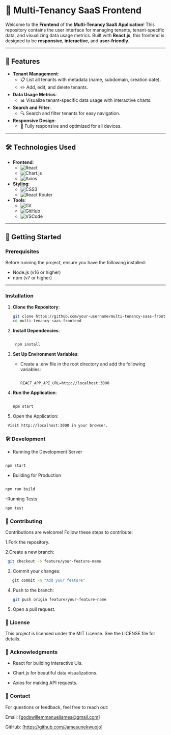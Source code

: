 # 🚀 Multi-Tenancy SaaS Frontend

Welcome to the **Frontend** of the **Multi-Tenancy SaaS Application**! This repository contains the user interface for managing tenants, tenant-specific data, and visualizing data usage metrics. Built with **React.js**, this frontend is designed to be **responsive**, **interactive**, and **user-friendly**.

---

## 🌟 Features

- **Tenant Management**:
  - 📋 List all tenants with metadata (name, subdomain, creation date).
  - ✏️ Add, edit, and delete tenants.
- **Data Usage Metrics**:
  - 📊 Visualize tenant-specific data usage with interactive charts.
- **Search and Filter**:
  - 🔍 Search and filter tenants for easy navigation.
- **Responsive Design**:
  - 📱 Fully responsive and optimized for all devices.

---

## 🛠️ Technologies Used

- **Frontend**:
  - ![React](https://img.shields.io/badge/React-61DAFB?style=for-the-badge&logo=react&logoColor=white)
  - ![Chart.js](https://img.shields.io/badge/Chart.js-FF6384?style=for-the-badge&logo=chart.js&logoColor=white)
  - ![Axios](https://img.shields.io/badge/Axios-5A29E4?style=for-the-badge&logo=axios&logoColor=white)
- **Styling**:
  - ![CSS3](https://img.shields.io/badge/CSS3-1572B6?style=for-the-badge&logo=css3&logoColor=white)
  - ![React Router](https://img.shields.io/badge/React_Router-CA4245?style=for-the-badge&logo=react-router&logoColor=white)
- **Tools**:
  - ![Git](https://img.shields.io/badge/Git-F05032?style=for-the-badge&logo=git&logoColor=white)
  - ![GitHub](https://img.shields.io/badge/GitHub-181717?style=for-the-badge&logo=github&logoColor=white)
  - ![VSCode](https://img.shields.io/badge/VSCode-007ACC?style=for-the-badge&logo=visual-studio-code&logoColor=white)

---

## 🚀 Getting Started

### Prerequisites

Before running the project, ensure you have the following installed:

- Node.js (v16 or higher)
- npm (v7 or higher)

---

### Installation

1. **Clone the Repository**:
   ```bash
   git clone https://github.com/your-username/multi-tenancy-saas-frontend.git
   cd multi-tenancy-saas-frontend
   ```
2. **Install Dependencies**:
   ```bash

    npm install
   ```

 3. **Set Up Environment Variables**:

    - Create a .env file in the root directory and add the following variables:
        ```env

        REACT_APP_API_URL=http://localhost:3000

4. **Run the Application**:
    ```bash

    npm start

5. Open the Application:
  ```bash
   Visit http://localhost:3000 in your browser.
```


### 🛠️ Development
- Running the Development Server
```bash

npm start
```
- Building for Production
```bash

npm run build
```
-Running Tests
```bash
npm test
```
### 🤝 Contributing

Contributions are welcome! Follow these steps to contribute:

1.Fork the repository.

2.Create a new branch:
   ``` bash
    git checkout -b feature/your-feature-name
 ```


3. Commit your changes:
 ```bash
    git commit -m "Add your feature"
```
4. Push to the branch:
    ```bash
    git push origin feature/your-feature-name
    ```

5. Open a pull request.

### 📄 License

This project is licensed under the MIT License. See the LICENSE file for details.
### 🙏 Acknowledgments

  - React for building interactive UIs.

  - Chart.js for beautiful data visualizations.

  -  Axios for making API requests.

### 📧 Contact

For questions or feedback, feel free to reach out:

  Email: [godswillemmanueljames@gmail.com]

  GitHub: [https://github.com/Jamesunekwuojo]
